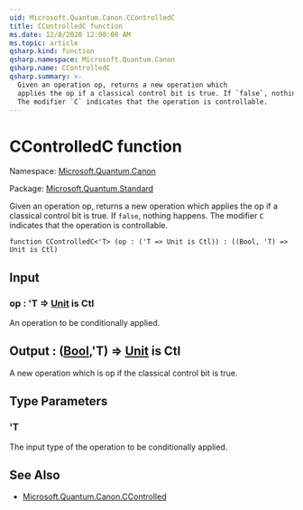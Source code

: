 ```yaml
---
uid: Microsoft.Quantum.Canon.CControlledC
title: CControlledC function
ms.date: 12/8/2020 12:00:00 AM
ms.topic: article
qsharp.kind: function
qsharp.namespace: Microsoft.Quantum.Canon
qsharp.name: CControlledC
qsharp.summary: >-
  Given an operation op, returns a new operation which
  applies the op if a classical control bit is true. If `false`, nothing happens.
  The modifier `C` indicates that the operation is controllable.
---
```


# CControlledC function

Namespace: [Microsoft.Quantum.Canon](xref:Microsoft.Quantum.Canon)

Package: [Microsoft.Quantum.Standard](https://nuget.org/packages/Microsoft.Quantum.Standard)


Given an operation op, returns a new operation whichapplies the op if a classical control bit is true. If `false`, nothing happens.The modifier `C` indicates that the operation is controllable.

```qsharp
function CControlledC<'T> (op : ('T => Unit is Ctl)) : ((Bool, 'T) => Unit is Ctl)
```


## Input

### op : 'T => [Unit](xref:microsoft.quantum.lang-ref.unit)  is Ctl

An operation to be conditionally applied.



## Output : ([Bool](xref:microsoft.quantum.lang-ref.bool),'T) => [Unit](xref:microsoft.quantum.lang-ref.unit)  is Ctl

A new operation which is op if the classical control bit is true.

## Type Parameters

### 'T

The input type of the operation to be conditionally applied.

## See Also

- [Microsoft.Quantum.Canon.CControlled](xref:Microsoft.Quantum.Canon.CControlled)